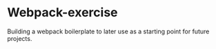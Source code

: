 # Webpack-exercise
Building a webpack boilerplate to later use as a starting point for future projects.
